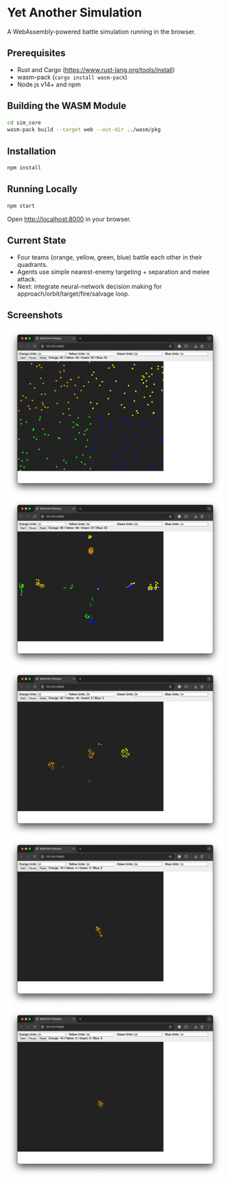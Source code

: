 # Yet Another Simulation

A WebAssembly-powered battle simulation running in the browser.

## Prerequisites

- Rust and Cargo (https://www.rust-lang.org/tools/install)
- wasm-pack (`cargo install wasm-pack`)
- Node.js v14+ and npm

## Building the WASM Module

```bash
cd sim_core
wasm-pack build --target web --out-dir ../wasm/pkg
```

## Installation

```bash
npm install
```

## Running Locally

```bash
npm start
```

Open [http://localhost:8000](http://localhost:8000) in your browser.

## Current State

- Four teams (orange, yellow, green, blue) battle each other in their quadrants.
- Agents use simple nearest-enemy targeting + separation and melee attack.
- Next: integrate neural-network decision making for approach/orbit/target/fire/salvage loop.

## Screenshots

![Screenshot 2025-05-03 at 11.42.18](./Screenshot%202025-05-03%20at%2011.42.18.png)
![Screenshot 2025-05-03 at 11.42.21](./Screenshot%202025-05-03%20at%2011.42.21.png)
![Screenshot 2025-05-03 at 11.42.24](./Screenshot%202025-05-03%20at%2011.42.24.png)
![Screenshot 2025-05-03 at 11.42.26](./Screenshot%202025-05-03%20at%2011.42.26.png)
![Screenshot 2025-05-03 at 11.42.28](./Screenshot%202025-05-03%20at%2011.42.28.png)
